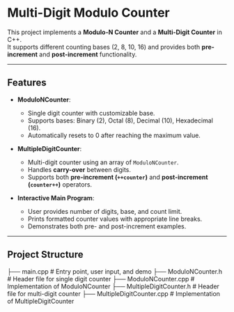 # Multi-Digit Modulo Counter

This project implements a **Modulo-N Counter** and a **Multi-Digit Counter** in C++.  
It supports different counting bases (2, 8, 10, 16) and provides both **pre-increment** and **post-increment** functionality.

---

## Features
- **ModuloNCounter**:  
  - Single digit counter with customizable base.  
  - Supports bases: Binary (2), Octal (8), Decimal (10), Hexadecimal (16).  
  - Automatically resets to 0 after reaching the maximum value.  

- **MultipleDigitCounter**:  
  - Multi-digit counter using an array of `ModuloNCounter`.  
  - Handles **carry-over** between digits.  
  - Supports both **pre-increment (`++counter`)** and **post-increment (`counter++`)** operators.  

- **Interactive Main Program**:  
  - User provides number of digits, base, and count limit.  
  - Prints formatted counter values with appropriate line breaks.  
  - Demonstrates both pre- and post-increment examples.  

---

## Project Structure
├── main.cpp # Entry point, user input, and demo
├── ModuloNCounter.h # Header file for single digit counter
├── ModuloNCounter.cpp # Implementation of ModuloNCounter
├── MultipleDigitCounter.h # Header file for multi-digit counter
├── MultipleDigitCounter.cpp # Implementation of MultipleDigitCounter
